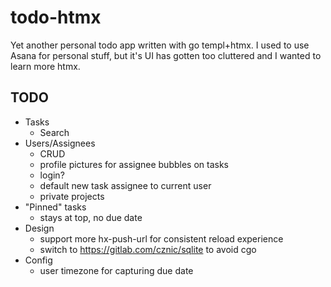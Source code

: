 # todo-htmx
Yet another personal todo app written with go templ+htmx. I used to use Asana for personal stuff, but it's UI has gotten too cluttered and I wanted to learn more htmx.

## TODO
* Tasks
    * Search
* Users/Assignees
    * CRUD
    * profile pictures for assignee bubbles on tasks
    * login?
    * default new task assignee to current user
    * private projects
* "Pinned" tasks
    * stays at top, no due date
* Design
    * support more hx-push-url for consistent reload experience
    * switch to https://gitlab.com/cznic/sqlite to avoid cgo
* Config
    * user timezone for capturing due date
